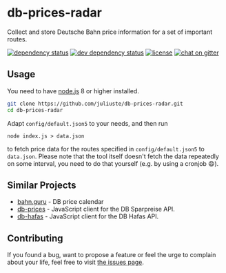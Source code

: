 # db-prices-radar

Collect and store Deutsche Bahn price information for a set of important routes.

[![dependency status](https://img.shields.io/david/juliuste/db-prices-radar.svg)](https://david-dm.org/juliuste/db-prices-radar)
[![dev dependency status](https://img.shields.io/david/dev/juliuste/db-prices-radar.svg)](https://david-dm.org/juliuste/db-prices-radar#info=devDependencies)
[![license](https://img.shields.io/github/license/juliuste/db-prices-radar.svg?style=flat)](LICENSE)
[![chat on gitter](https://badges.gitter.im/juliuste.svg)](https://gitter.im/juliuste)

## Usage

You need to have [node.js](https://nodejs.org/en/download/package-manager/) 8 or higher installed.

```sh
git clone https://github.com/juliuste/db-prices-radar.git
cd db-prices-radar
```

Adapt `config/default.json5` to your needs, and then run

```
node index.js > data.json
```

to fetch price data for the routes specified in `config/default.json5` to `data.json`. Please note that the tool itself doesn't fetch the data repeatedly on some interval, you need to do that yourself (e.g. by using a cronjob 😄).

## Similar Projects

- [bahn.guru](https://bahn.guru) - DB price calendar
- [db-prices](https://github.com/derhuerst/db-hafas/) - JavaScript client for the DB Sparpreise API.
- [db-hafas](https://github.com/derhuerst/db-hafas/) - JavaScript client for the DB Hafas API.

## Contributing

If you found a bug, want to propose a feature or feel the urge to complain about your life, feel free to visit [the issues page](https://github.com/juliuste/db-prices-radar/issues).
